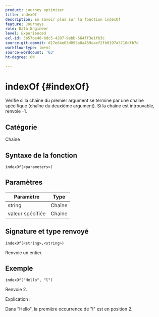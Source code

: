 ```yaml
---
product: journey optimizer
title: indexOf
description: En savoir plus sur la fonction indexOf
feature: Journeys
role: Data Engineer
level: Experienced
exl-id: 3b57be48-8dc5-4207-9ebb-664ff3e1fb3c
source-git-commit: d17e64e03d093a8a459caef2fb0197a5710dfb7d
workflow-type: tm+mt
source-wordcount: '63'
ht-degree: 0%

---
```


# indexOf {#indexOf}

Vérifie si la chaîne du premier argument se termine par une chaîne spécifique (chaîne du deuxième argument). Si la chaîne est introuvable, renvoie -1.

## Catégorie

Chaîne

## Syntaxe de la fonction

`indexOf(<parameters>)`

## Paramètres

| Paramètre | Type |
|-----------|------------------|
| string | Chaîne |
| valeur spécifiée | Chaîne |

## Signature et type renvoyé

`indexOf(<string>,<string>)`

Renvoie un entier.

## Exemple

`indexOf("Hello", "l")`

Renvoie 2.

Explication :

Dans &quot;Hello&quot;, la première occurrence de &quot;l&quot; est en position 2.
